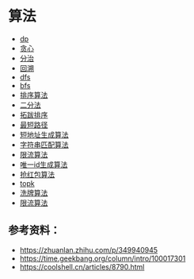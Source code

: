 <!--
 * @Author: shgopher shgopher@gmail.com
 * @Date: 2022-05-24 23:42:43
 * @LastEditors: shgopher shgopher@gmail.com
 * @LastEditTime: 2023-01-11 23:33:11
 * @FilePath: /408/算法/算法/README.md
 * @Description: 算法
 * 
 * Copyright (c) 2023 by shgopher shgopher@gmail.com, All Rights Reserved. 
-->

# 算法

- [dp](./dp/README.md)
- [贪心](./贪心/README.md)
- [分治](./分治/README.md)
- [回溯](./回溯/README.md)
- [dfs](./dfs/README.md)
- [bfs](./bfs/README.md)
- [排序算法](./排序算法/README.md)
- [二分法](./二分法/README.md)
- [拓跋排序](./拓跋排序/README.md)
- [最短路径](./最短路径/README.md)
- [短地址生成算法](./短地址生成算法/README.md)
- [字符串匹配算法](./字符串匹配算法/README.md)
- [限流算法](./限流算法/README.md)
- [唯一id生成算法](./唯一id生成算法/README.md)
- [抢红包算法](./抢红包算法/README.md)
- [topk](./topk/README.md)
- [洗牌算法](./洗牌算法/README.md)
- [限流算法](./限流算法/README.md)

## 参考资料：
  - https://zhuanlan.zhihu.com/p/349940945
  - https://time.geekbang.org/column/intro/100017301
  - https://coolshell.cn/articles/8790.html